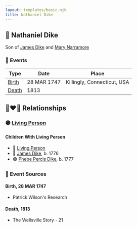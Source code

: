 ```yaml
---
layout: templates/basic.njk
title: Nathaniel Dike
---
```

## 🔵 Nathaniel Dike

Son of [James Dike](/people/2/20400692) and [Mary Narramore](/people/3/34713515)

### 📆 Events

Type | Date | Place
------ | ------ | ------
[Birth](#event-event-2) | 28 MAR 1747 | Killingly, Connecticut, USA
[Death](#event-event-3) | 1813 |

## 👩‍❤️‍👨 Relationships

### 🟣 [Living Person](/people/6/66432130)

#### Children With Living Person
* 🔵 [Living Person](/people/3/3859108)
* 🔵 [James Dike](/people/4/45570704), b. 1776
* 🟣 [Phebe Percis Dike](/people/4/41577072), b. 1777
### 📰 Event Sources

#### <a id="event-event-2"></a> Birth, 28 MAR 1747
* Patrick Wilson's Research

#### <a id="event-event-3"></a> Death, 1813
* The Wellsville Story  - 21